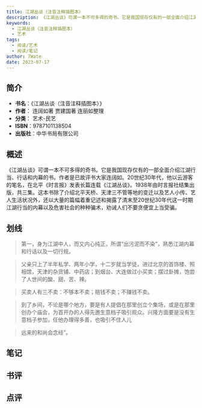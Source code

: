```yaml
---
title: 江湖丛谈（注音注释插图本）
description: 《江湖丛谈》可谓一本不可多得的奇书。它是我国现存仅有的一部全面介绍江湖行当、行话和内幕的书。作者是已故评书大家连阔如。20世纪30年代，他以云游客的笔名，在北平《时言报》发表长篇连载《江湖丛谈》。1938年由时言报社结集出版，共三集。这本书除了介绍北平天桥
keywords:
  - 江湖丛谈（注音注释插图本）
  - 艺术
tags:
  - 阅读/艺术
  - 阅读/笔记
author: 7Wate
date: 2023-07-17
---
```


## 简介

- **书名**：《江湖丛谈（注音注释插图本）》
- **作者**： 连阔如著 贾建国著 连丽如整理
- **分类**： 艺术-民艺
- **ISBN**：9787101138504
- **出版社**：中华书局有限公司

## 概述

《江湖丛谈》可谓一本不可多得的奇书。它是我国现存仅有的一部全面介绍江湖行当、行话和内幕的书。作者是已故评书大家连阔如。20世纪30年代，他以云游客的笔名，在北平《时言报》发表长篇连载《江湖丛谈》。1938年由时言报社结集出版，共三集。这本书除了介绍北平天桥、天津三不管等地的变迁以及艺人小传、艺人生活状况外，还以大量的篇幅着重记述和揭露了清末至20世纪30年代这一时期江湖行当的内幕以及危害社会的种种骗术，劝诫人们不要贪便宜上当受骗。

## 划线 
 

> 第一，身为江湖中人，而又内心纯正，所谓“出污泥而不染”，熟悉江湖内幕和行话以及一切行规。 

> 父亲只上了半年私学、两年小学，十二岁就当学徒，进过北京的首饰楼、照相馆，天津的杂货铺、中药店；到烟台、大连做过小买卖；摆过卦摊，饱尝了人世间的酸、甜、苦、辣。 

> 买卖人有三不卖：不够本不卖；赔钱不卖；不赚钱不卖。 

> 到了乡间，不论是哪个地方，要是有人提倡在那里创立个集场，或是在那里创办个庙会，为首开办的人得先邀生意档子吸引观众。兴隆方面要是没有生意档子参加，任他办理得多善，也吸引不住人儿 

> 远来的和尚会念经”。

## 笔记


## 书评


## 点评
